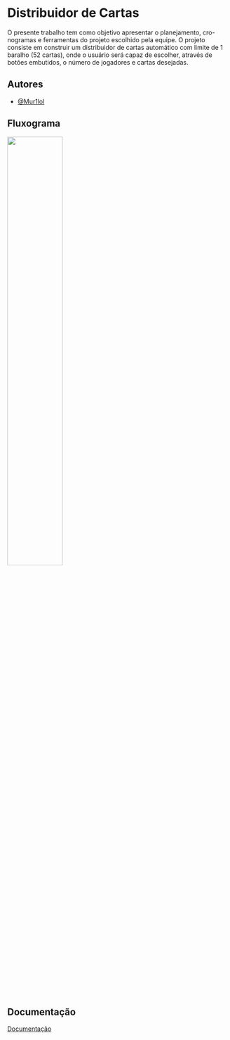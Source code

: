 # Distribuidor de Cartas

O presente trabalho tem como objetivo apresentar o planejamento, cro-
nogramas e ferramentas do projeto escolhido pela equipe. O projeto consiste
em construir um distribuidor de cartas automático com limite de 1 baralho (52
cartas), onde o usuário será capaz de escolher, através de botões embutidos, o
número de jogadores e cartas desejadas.


## Autores

- [@Mur1lol](https://www.github.com/Mur1lol)


## Fluxograma

<img src="https://www.overleaf.com/project/640f4dfdba45038bf4e64d41/file/641daa834128b00bf7db1b2b" width="50%">

## Documentação

[Documentação](https://www.overleaf.com/read/skpcyppybrsv)
